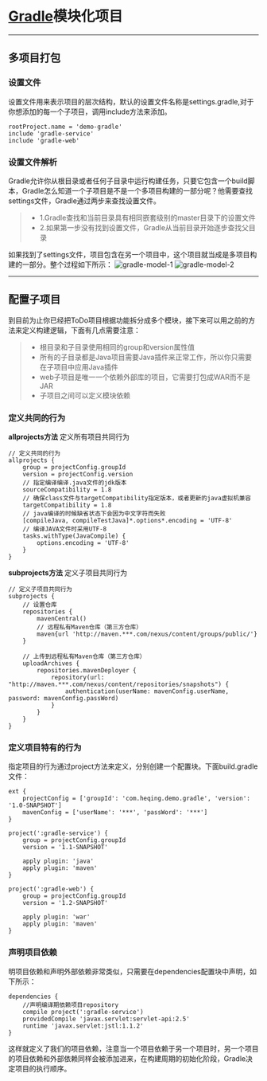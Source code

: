 # [Gradle](https://docs.gradle.org/current/userguide/userguide.html)模块化项目

------
## **多项目打包**

### 设置文件
设置文件用来表示项目的层次结构，默认的设置文件名称是settings.gradle,对于你想添加的每一个子项目，调用include方法来添加。
```
rootProject.name = 'demo-gradle'
include 'gradle-service'
include 'gradle-web'
```

### 设置文件解析
Gradle允许你从根目录或者任何子目录中运行构建任务，只要它包含一个build脚本，Gradle怎么知道一个子项目是不是一个多项目构建的一部分呢？他需要查找settings文件，Gradle通过两步来查找设置文件。
> * 1.Gradle查找和当前目录具有相同嵌套级别的master目录下的设置文件
> * 2.如果第一步没有找到设置文件，Gradle从当前目录开始逐步查找父目录

如果找到了settings文件，项目包含在另一个项目中，这个项目就当成是多项目构建的一部分。整个过程如下所示：
![gradle-model-1](https://wiki.jikexueyuan.com/project/gradleIn-action/images/dag41.png)
![gradle-model-2](https://wiki.jikexueyuan.com/project/gradleIn-action/images/dag42.png)

----
## **配置子项目**

到目前为止你已经把ToDo项目根据功能拆分成多个模块，接下来可以用之前的方法来定义构建逻辑，下面有几点需要注意：
>* 根目录和子目录使用相同的group和version属性值
>* 所有的子目录都是Java项目需要Java插件来正常工作，所以你只需要在子项目中应用Java插件
>* web子项目是唯一一个依赖外部库的项目，它需要打包成WAR而不是JAR
>* 子项目之间可以定义模块依赖

### 定义共同的行为
**allprojects方法** 定义所有项目共同行为
```
// 定义共同的行为
allprojects {
    group = projectConfig.groupId
    version = projectConfig.version
    // 指定编译编译.java文件的jdk版本
    sourceCompatibility = 1.8
    // 确保class文件与targetCompatibility指定版本，或者更新的java虚拟机兼容
    targetCompatibility = 1.8
    // java编译的时候缺省状态下会因为中文字符而失败
    [compileJava, compileTestJava]*.options*.encoding = 'UTF-8'
    // 编译JAVA文件时采用UTF-8
    tasks.withType(JavaCompile) {
        options.encoding = 'UTF-8'
    }
}
```
**subprojects方法** 定义子项目共同行为
```
// 定义子项目共同行为
subprojects {
    // 设置仓库
    repositories {
        mavenCentral()
        // 远程私有Maven仓库（第三方仓库）
        maven{url 'http://maven.***.com/nexus/content/groups/public/'}
    }

    // 上传到远程私有Maven仓库（第三方仓库）
    uploadArchives {
        repositories.mavenDeployer {
            repository(url: "http://maven.***.com/nexus/content/repositories/snapshots") {
                authentication(userName: mavenConfig.userName, password: mavenConfig.passWord)
            }
        }
    }
}
```

### 定义项目特有的行为
指定项目的行为通过project方法来定义，分别创建一个配置块。下面build.gradle文件：
```
ext {
    projectConfig = ['groupId': 'com.heqing.demo.gradle', 'version': '1.0-SNAPSHOT']
    mavenConfig = ['userName': '***', 'passWord': '***']
}

project(':gradle-service') {
    group = projectConfig.groupId
    version = '1.1-SNAPSHOT'

    apply plugin: 'java'
    apply plugin: 'maven'
}

project(':gradle-web') {
    group = projectConfig.groupId
    version = '1.2-SNAPSHOT'
    
    apply plugin: 'war'
    apply plugin: 'maven'
}
```

### 声明项目依赖
明项目依赖和声明外部依赖非常类似，只需要在dependencies配置块中声明，如下所示：
```
dependencies {
    //声明编译期依赖项目repository
    compile project(':gradle-service')
    providedCompile 'javax.servlet:servlet-api:2.5'
    runtime 'javax.servlet:jstl:1.1.2'
}
```
这样就定义了我们的项目依赖，注意当一个项目依赖于另一个项目时，另一个项目的项目依赖和外部依赖同样会被添加进来，在构建周期的初始化阶段，Gradle决定项目的执行顺序。